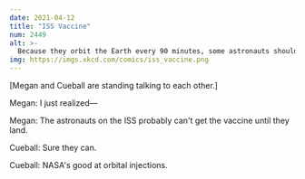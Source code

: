 ```yaml
---
date: 2021-04-12
title: "ISS Vaccine"
num: 2449
alt: >-
  Because they orbit the Earth every 90 minutes, some astronauts should try to argue that, due to CDC regulations and time zone technicalities, they should be able to get their second dose just 30 or 40 hours after their first.
img: https://imgs.xkcd.com/comics/iss_vaccine.png
---
```

[Megan and Cueball are standing talking to each other.]

Megan: I just realized—

Megan: The astronauts on the ISS probably can't get the vaccine until they land.

Cueball: Sure they can.

Cueball: NASA's good at orbital injections.